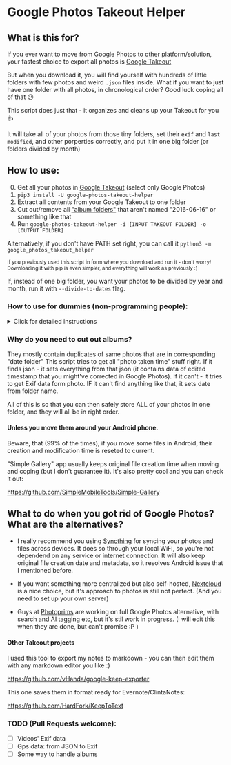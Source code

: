 # Google Photos Takeout Helper
## What is this for?
If you ever want to move from Google Photos to other platform/solution, your fastest choice to export all photos is [Google Takeout](https://takeout.google.com/)

But when you download it, you will find yourself with hundreds of little folders with few photos and weird `.json` files inside.
What if you want to just have one folder with all photos, in chronological order? Good luck coping all of that :confused:

This script does just that - it organizes and cleans up your Takeout for you :+1:

It will take all of your photos from those tiny folders, set their `exif` and `last modified`, and other porperties correctly, and put it in one big folder (or folders divided by month)

## How to use:
0. Get all your photos in [Google Takeout](https://takeout.google.com/) (select only Google Photos)
1. `pip3 install -U google-photos-takeout-helper`
2. Extract all contents from your Google Takeout to one folder
3. Cut out/remove all ["album folders"](#why-do-you-need-to-cut-out-albums) that aren't named "2016-06-16" or something like that
4. Run `google-photos-takeout-helper -i [INPUT TAKEOUT FOLDER] -o [OUTPUT FOLDER]`

Alternatively, if you don't have PATH set right, you can call it `python3 -m google_photos_takeout_helper`

<sup>If you previously used this script in form where you 
download and run it - don't worry! Downloading it with pip is even simpler, 
and everything will work as previously :)</sup>

If, instead of one big folder, you want your photos to be divided by year and month, run it with `--divide-to-dates` flag.

### How to use for dummies (non-programming people):
<details><summary>Click for detailed instructions</summary>
<p>
This script is written in Python. You need to install Python interpretert before you use it - don't worry, it's easy :wink: Then, everything with Python will be done through terminal/cmd

1. Download and install Python for your system: https://www.python.org/downloads/ (Google step by step installation instructions if you have trouble) - if the installator will ask you about some `PATH` and `pip`, make sure to check that too

Now, you need to install my script with `pip` - a builtin tool that can install other Python programs and scripts. You can run it either by typing `pip3 <options>` or `python3 -m pip <options>`:

2. `pip3 install -U google-photos-takeout-helper` / `python3 -m pip install -U google-photos-takeout-helper`

If something goes wrong and it prints some red errors, try to add ` --user` flag at the end

Now, you should be able to just run it straight in cmd/terminal:

3. `google-photos-takeout-helper -i [INPUT TAKEOUT FOLDER] -o [OUTPUT FOLDER]`
// Or if this doesn't work: `python3 -m google_photos_takeout_helper -i [INPUT TAKEOUT FOLDER] -o [OUTPUT FOLDER]`

If you have issues/questions, you can hit me up either by [Reddit](https://www.reddit.com/user/TheLastGimbus/posts/), [Twitter](https://twitter.com/TheLastGimbus) Email: [google-photos-takeout-gh@niceyyyboyyy.anonaddy.com](mailto:google-photos-takeout-gh@niceyyyboyyy.anonaddy.com), or if you think your issue is common: [Issues](https://github.com/TheLastGimbus/GooglePhotosTakeoutHelper/issues) tab

</p>
</details>

### Why do you need to cut out albums?
They mostly contain duplicates of same photos that are in corresponding "date folder"
This script tries to get all "photo taken time" stuff right. If it finds json - it sets everything from that json (it contains data of edited timestamp that you might've corrected in Google Photos). If it can't - it tries to get Exif data form photo.
IF it can't find anything like that, it sets date from folder name.

All of this is so that you can then safely store ALL of your photos in one folder, and they will all be in right order.

#### Unless you move them around your Android phone. 
Beware, that (99% of the times), if you move some files in Android, their creation and modification time is reseted to current.

"Simple Gallery" app usually keeps original file creation time when moving and coping (but I don't guarantee it). It's also pretty cool and you can check it out:

https://github.com/SimpleMobileTools/Simple-Gallery

## What to do when you got rid of Google Photos? What are the alternatives?
 - I really recommend you using [Syncthing](https://syncthing.net/) for syncing your photos and files across devices. It does so through your local WiFi, so you're not dependend on any service or internet connection. It will also keep original file creation date and metadata, so it resolves Android issue that I mentioned before.

 - If you want something more centralized but also self-hosted, [Nextcloud](https://nextcloud.com) is a nice choice, but it's approach to photos is still not perfect. (And you need to set up your own server)

 - Guys at [Photoprims](https://photoprism.org/) are working on full Google Photos alternative, with search and AI tagging etc, but it's stil work in progress. (I will edit this when they are done, but can't promise :P ) 


#### Other Takeout projects
I used this tool to export my notes to markdown - you can then edit them with any markdown editor you like :)

https://github.com/vHanda/google-keep-exporter


This one saves them in format ready for Evernote/ClintaNotes:

https://github.com/HardFork/KeepToText


### TODO (Pull Requests welcome):
- [ ] Videos' Exif data
- [ ] Gps data: from JSON to Exif
- [ ] Some way to handle albums
